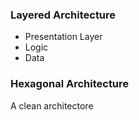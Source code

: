 ### Layered Architecture


- Presentation Layer
- Logic
- Data
### Hexagonal Architecture
A clean architectore 